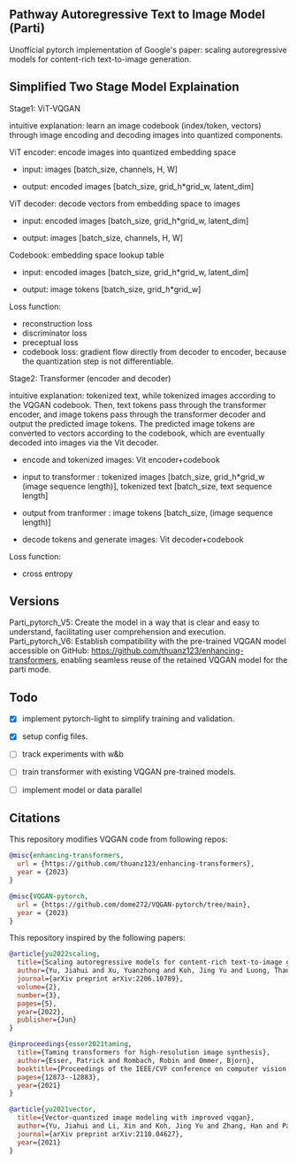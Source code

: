 ## Pathway Autoregressive Text to Image Model (Parti)
Unofficial pytorch implementation of Google's paper: scaling autoregressive models for content-rich text-to-image generation. 

## Simplified Two Stage Model Explaination 
Stage1: ViT-VQGAN

intuitive explanation: learn an image codebook (index/token, vectors) through image encoding and decoding images into quantized components.

ViT encoder: encode images into quantized embedding space

* input: images [batch_size, channels, H, W] 
  
* output: encoded images [batch_size, grid_h*grid_w, latent_dim]

ViT decoder: decode vectors from embedding space to images

* input: encoded images [batch_size, grid_h*grid_w, latent_dim]
  
* output: images  [batch_size, channels, H, W] 

Codebook: embedding space lookup table
  
* input: encoded images [batch_size, grid_h*grid_w, latent_dim]
  
* output: image tokens [batch_size, grid_h*grid_w]

Loss function: 
* reconstruction loss
* discriminator loss
* preceptual loss
* codebook loss: gradient flow directly from decoder to encoder, because the quantization step is not differentiable.

Stage2: Transformer (encoder and decoder)

intuitive explanation: tokenized text, while tokenized images according to the VQGAN codebook. Then, text tokens pass through the transformer encoder, and image tokens pass through the transformer decoder and output the predicted image tokens. The predicted image tokens are converted to vectors according to the codebook, which are eventually decoded into images via the Vit decoder.

* encode and tokenized images: Vit encoder+codebook

* input to transformer : tokenized images [batch_size, grid_h*grid_w (image sequence length)], tokenized text [batch_size, text sequence length]

* output from tranformer : image tokens [batch_size, (image sequence length)]
  
* decode tokens and generate images: Vit decoder+codebook 

Loss function: 
* cross entropy 

## Versions
Parti_pytorch_V5: Create the model in a way that is clear and easy to understand, facilitating user comprehension and execution.
Parti_pytorch_V6: Establish compatibility with the pre-trained VQGAN model accessible on GitHub: https://github.com/thuanz123/enhancing-transformers, enabling seamless reuse of the retained VQGAN model for the parti mode.

## Todo 
- [x] implement pytorch-light to simplify training and validation.
- [x] setup config files.
- [ ] track experiments with w&b
- [ ] train transformer with existing VQGAN pre-trained models.
- [ ] implement model or data parallel


## Citations
This repository modifies VQGAN code from following repos:
```bibtex
@misc{enhancing-transformers,
  url = {https://github.com/thuanz123/enhancing-transformers},
  year = {2023}
}
```
```bibtex
@misc{VQGAN-pytorch,
  url = {https://github.com/dome272/VQGAN-pytorch/tree/main},
  year = {2023}
}
```
This repository inspired by the following papers:
```bibtex
@article{yu2022scaling,
  title={Scaling autoregressive models for content-rich text-to-image generation},
  author={Yu, Jiahui and Xu, Yuanzhong and Koh, Jing Yu and Luong, Thang and Baid, Gunjan and Wang, Zirui and Vasudevan, Vijay and Ku, Alexander and Yang, Yinfei and Ayan, Burcu Karagol and others},
  journal={arXiv preprint arXiv:2206.10789},
  volume={2},
  number={3},
  pages={5},
  year={2022},
  publisher={Jun}
}
```
```bibtex
@inproceedings{esser2021taming,
  title={Taming transformers for high-resolution image synthesis},
  author={Esser, Patrick and Rombach, Robin and Ommer, Bjorn},
  booktitle={Proceedings of the IEEE/CVF conference on computer vision and pattern recognition},
  pages={12873--12883},
  year={2021}
}
```
```bibtex
@article{yu2021vector,
  title={Vector-quantized image modeling with improved vqgan},
  author={Yu, Jiahui and Li, Xin and Koh, Jing Yu and Zhang, Han and Pang, Ruoming and Qin, James and Ku, Alexander and Xu, Yuanzhong and Baldridge, Jason and Wu, Yonghui},
  journal={arXiv preprint arXiv:2110.04627},
  year={2021}
}
```



